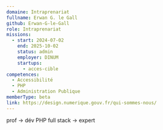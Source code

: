 ```yaml
---
domaine: Intraprenariat
fullname: Erwan G. le Gall
github: Erwan-G-le-Gall
role: Intraprenariat
missions:
  - start: 2024-07-02
    end: 2025-10-02
    status: admin
    employer: DINUM
    startups:
      - acces-cible
competences:
  - Accessibilité
  - PHP
  - Administration Publique
memberType: beta
link: https://design.numerique.gouv.fr/qui-sommes-nous/
---
```

prof → dév PHP full stack → expert

